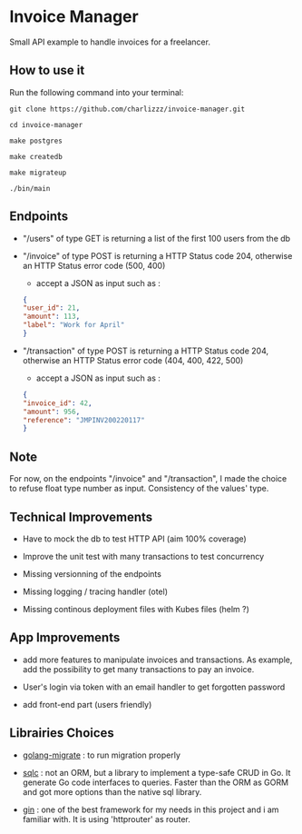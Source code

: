 # Invoice Manager

Small API example to handle invoices for a freelancer.

## How to use it

Run the following command into your terminal:

` git clone https://github.com/charlizzz/invoice-manager.git `

` cd invoice-manager `

` make postgres `

` make createdb `

`make migrateup`

`./bin/main`

## Endpoints

  - "/users" of type GET is returning a list of the first 100 users from the db
  
  - "/invoice" of type POST is returning a HTTP Status code 204, otherwise an HTTP Status error code (500, 400)
    - accept a JSON as input such as : 

    ```json
    {
    "user_id": 21,
    "amount": 113,
    "label": "Work for April"
    }
    ```

  - "/transaction" of type POST is returning a HTTP Status code 204, otherwise an HTTP Status error code (404, 400, 422, 500)
      - accept a JSON as input such as : 

    ```json
    {
    "invoice_id": 42,
    "amount": 956,
    "reference": "JMPINV200220117"
    }
    ```

## Note

For now, on the endpoints "/invoice" and "/transaction", I made the choice to refuse float type number as input. Consistency of the values' type.

## Technical Improvements

  - Have to mock the db to test HTTP API (aim 100% coverage)

  - Improve the unit test with many transactions to test concurrency

  - Missing versionning of the endpoints
  
  - Missing logging / tracing handler (otel)

  - Missing continous deployment files with Kubes files (helm ?)

## App Improvements

  - add more features to manipulate invoices and transactions. As example, add the possibility to get many transactions to pay an invoice.

  - User's login via token with an email handler to get forgotten password
  
  - add front-end part (users friendly)
## Librairies Choices

  - [golang-migrate](https://github.com/golang-migrate/migrate) : to run migration properly
  
  - [sqlc](https://github.com/kyleconroy/sqlc) : not an ORM, but a library to implement a type-safe CRUD in Go. It generate Go code interfaces to queries. Faster than the ORM as GORM and got more options than the native sql library.

  - [gin](https://github.com/gin-gonic/gin) : one of the best framework for my needs in this project and i am familiar with. It is using 'httprouter' as router.

